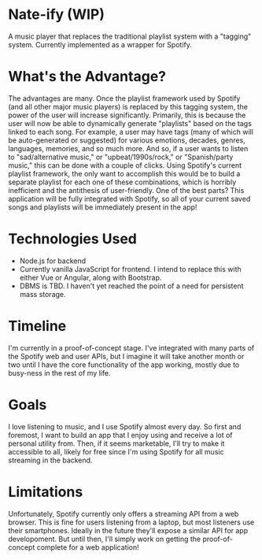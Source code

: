 # Nate-ify (WIP)
A music player that replaces the traditional playlist system with a "tagging" system. Currently implemented as a wrapper for Spotify.

# What's the Advantage?
The advantages are many. Once the playlist framework used by Spotify (and all other major music players) is replaced by this tagging system, 
the power of the user will increase significantly. Primarily, this is because the user will now be able to dynamically generate "playlists"
based on the tags linked to each song. For example, a user may have tags (many of which will be auto-generated or suggested) for various
emotions, decades, genres, languages, memories, and so much more. And so, if a user wants to listen to "sad/alternative music," or 
"upbeat/1990s/rock," or "Spanish/party music," this can be done with a couple of clicks. Using Spotify's current playlist framework, the
only want to accomplish this would be to build a separate playlist for each one of these combinations, which is horribly inefficient and
the antithesis of user-friendly. One of the best parts? This application will be fully integrated with Spotify, so all of your current
saved songs and playlists will be immediately present in the app!

# Technologies Used
* Node.js for backend
* Currently vanilla JavaScript for frontend. I intend to replace this with either Vue or Angular, along with Bootstrap.
* DBMS is TBD. I haven't yet reached the point of a need for persistent mass storage.

# Timeline
I'm currently in a proof-of-concept stage. I've integrated with many parts of the Spotify web and user APIs, but I imagine it will take another
month or two until I have the core functionality of the app working, mostly due to busy-ness in the rest of my life.

# Goals
I love listening to music, and I use Spotify almost every day. So first and foremost, I want to build an app that I enjoy using and
receive a lot of personal utility from. Then, if it seems marketable, I'll try to make it accessible to all, likely for free since I'm
using Spotify for all music streaming in the backend.

# Limitations
Unfortunately, Spotify currently only offers a streaming API from a web browser. This is fine for users listening from a laptop, but
most listeners use their smartphones. Ideally in the future they'll expose a similar API for app developoment. But until then, I'll
simply work on getting the proof-of-concept complete for a web application!
